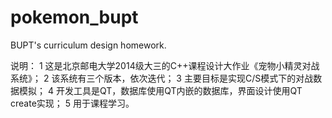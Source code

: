 # pokemon_bupt
BUPT's curriculum design homework.

说明：
	1 这是北京邮电大学2014级大三的C++课程设计大作业《宠物小精灵对战系统》；
	2 该系统有三个版本，依次迭代；
	3 主要目标是实现C/S模式下的对战数据模拟；
	4 开发工具是QT，数据库使用QT内嵌的数据库，界面设计使用QT create实现；
	5 用于课程学习。